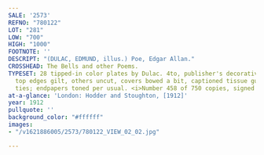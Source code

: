 ```yaml
---
SALE: '2573'
REFNO: "780122"
LOT: "281"
LOW: "700"
HIGH: "1000"
FOOTNOTE: ''
DESCRIPT: "(DULAC, EDMUND, illus.) Poe, Edgar Allan."
CROSSHEAD: The Bells and other Poems.
TYPESET: 28 tipped-in color plates by Dulac. 4to, publisher's decorative vellum gilt,
  top edges gilt, others uncut, covers bowed a bit, captioned tissue guards, silk
  ties; endpapers toned per usual. <i>Number 458 of 750 copies, signed by Dulac.</i>.
at-a-glance: 'London: Hodder and Stoughton, [1912]'
year: 1912
pullquote: ''
background_color: "#ffffff"
images:
- "/v1621886005/2573/780122_VIEW_02_02.jpg"

---
```

